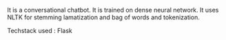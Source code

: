 It is a conversational chatbot.
It is trained on dense neural network.
It uses NLTK for stemming lamatization and bag of words and tokenization.

Techstack used : Flask
